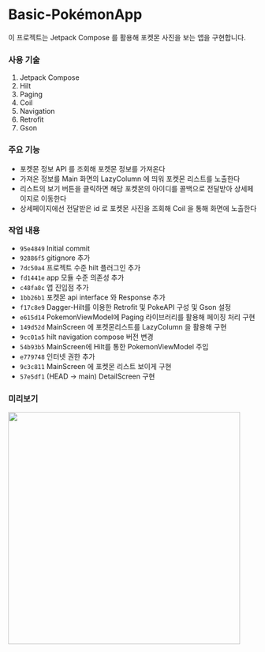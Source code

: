 # Basic-PokémonApp
이 프로젝트는 Jetpack Compose 를 활용해 포켓몬 사진을 보는 앱을 구현합니다.

### 사용 기술
1. Jetpack Compose
2. Hilt
3. Paging
4. Coil
5. Navigation
6. Retrofit
7. Gson

### 주요 기능
- 포켓몬 정보 API 를 조회해 포켓몬 정보를 가져온다
- 가져온 정보를 Main 화면의 LazyColumn 에 띄워 포켓몬 리스트를 노출한다
- 리스트의 보기 버튼을 클릭하면 해당 포켓몬의 아이디를 콜백으로 전달받아 상세페이지로 이동한다
- 상세페이지에선 전달받은 id 로 포켓몬 사진을 조회해 Coil 을 통해 화면에 노출한다

### 작업 내용
- `95e4849` Initial commit
- `92886f5` gitignore 추가
- `7dc50a4` 프로젝트 수준 hilt 플러그인 추가
- `fd1441e` app 모듈 수준 의존성 추가
- `c48fa8c` 앱 진입점 추가
- `1bb26b1` 포켓몬 api interface 와 Response 추가
- `f17c8e9` Dagger-Hilt를 이용한 Retrofit 및 PokeAPI 구성 및 Gson 설정
- `e615d14` PokemonViewModel에 Paging 라이브러리를 활용해 페이징 처리 구현
- `149d52d` MainScreen 에 포켓몬리스트를 LazyColumn 을 활용해 구현
- `9cc01a5` hilt navigation compose 버전 변경
- `54b93b5` MainScreen에 Hilt를 통한 PokemonViewModel 주입
- `e779748` 인터넷 권한 추가
- `9c3c811` MainScreen 에 포켓몬 리스트 보이게 구현
- `57e5df1` (HEAD -> main) DetailScreen 구현

### 미리보기
<img src= "https://github.com/KeunyoungSong/Basic-TodoApp/assets/84883277/d3b89dec-973c-447b-abc4-70ce0822be83" height = "470"/>
